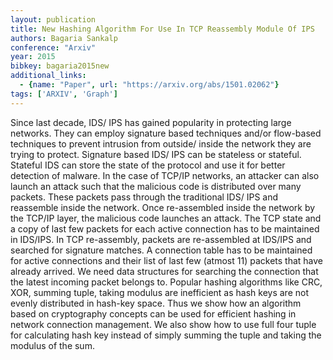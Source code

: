 ```yaml
---
layout: publication
title: New Hashing Algorithm For Use In TCP Reassembly Module Of IPS
authors: Bagaria Sankalp
conference: "Arxiv"
year: 2015
bibkey: bagaria2015new
additional_links:
  - {name: "Paper", url: "https://arxiv.org/abs/1501.02062"}
tags: ['ARXIV', 'Graph']
---
```

Since last decade, IDS/ IPS has gained popularity in protecting large networks. They can employ signature based techniques and/or flow-based techniques to prevent intrusion from outside/ inside the network they are trying to protect. Signature based IDS/ IPS can be stateless or stateful. Stateful IDS can store the state of the protocol and use it for better detection of malware. In the case of TCP/IP networks, an attacker can also launch an attack such that the malicious code is distributed over many packets. These packets pass through the traditional IDS/ IPS and reassemble inside the network. Once re-assembled inside the network by the TCP/IP layer, the malicious code launches an attack. The TCP state and a copy of last few packets for each active connection has to be maintained in IDS/IPS. In TCP re-assembly, packets are re-assembled at IDS/IPS and searched for signature matches. A connection table has to be maintained for active connections and their list of last few (atmost 11) packets that have already arrived. We need data structures for searching the connection that the latest incoming packet belongs to. Popular hashing algorithms like CRC, XOR, summing tuple, taking modulus are inefficient as hash keys are not evenly distributed in hash-key space. Thus we show how an algorithm based on cryptography concepts can be used for efficient hashing in network connection management. We also show how to use full four tuple for calculating hash key instead of simply summing the tuple and taking the modulus of the sum.
